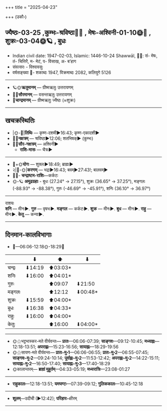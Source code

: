 +++
title = "2025-04-23"

+++
(उकौ॰)
## ज्यैष्ठः-03-25  ,कुम्भः-श्रविष्ठा🌛🌌  ,  मेषः-अश्विनी-01-10🌞🌌  ,  शुक्रः-03-04🌞🪐  , बुधः
- Indian civil date: 1947-02-03, Islamic: 1446-10-24 Shawwāl, 🌌🌞: सं- मेषः, तं- चित्तिरै, म- मेटं, प- विसाख, अ- ब’हाग
- संवत्सरः - विश्वावसुः
- वर्षसङ्ख्या 🌛- शकाब्दः 1947, विक्रमाब्दः 2082, कलियुगे 5126
___________________
- 🪐🌞**ऋतुमानम्** — ग्रीष्मऋतुः उत्तरायणम्
- 🌌🌞**सौरमानम्** — वसन्तऋतुः उत्तरायणम्
- 🌛**चान्द्रमानम्** — ग्रीष्मऋतुः ज्यैष्ठः (≈शुक्रः)
___________________


## खचक्रस्थितिः
- |🌞-🌛|**तिथिः** — कृष्ण-दशमी►16:43; कृष्ण-एकादशी►  
- 🌌🌛**नक्षत्रम्** — श्रविष्ठा►12:06; शतभिषक्► (कुम्भः)  
- 🌌🌞**सौर-नक्षत्रम्** — अश्विनी►  
  - **राशि-मासः** — चैत्रः► 
___________________
- 🌛+🌞**योगः** — शुक्लः►18:49; ब्राह्मः►  
- २|🌛-🌞|**करणम्** — भद्रा►16:43; बवम्►27:43!; बालवम्►  
- 🌌🌛- **चन्द्राष्टम-राशिः**—कर्कटः  
- 🌞-🪐 **अमूढग्रहाः** - बुधः (27.24° → 27.15°), शुक्रः (36.65° → 37.25°), मङ्गलः (-88.93° → -88.38°), गुरुः (-46.69° → -45.91°), शनिः (36.10° → 36.97°)
___________________
राशयः  
**शनि** — मीनः►. **गुरु** — वृषभः►. **मङ्गल** — कर्कटः►. **शुक्र** — मीनः►. **बुध** — मीनः►. **राहु** — मीनः►. **केतु** — कन्या►. 
___________________


## दिनमान-कालविभागाः
- 🌅—06:06-12:18🌞-18:29🌇  

|      |⬇     |⬆     |⬇     |
|------|-----|-----|------|
|चन्द्रः|⬇14:19 |⬆03:03*|     |
|शनिः   |⬇16:00 |⬆04:01*|     |
|गुरुः  |     |⬆09:07 |⬇21:50 |
|मङ्गलः |     |⬆12:12 |⬇00:48*|
|शुक्रः |⬇15:59 |⬆04:00*|     |
|बुधः   |⬇16:38 |⬆04:33*|     |
|राहुः  |⬇16:00 |⬆04:00*|     |
|केतुः  |     |⬆16:00 |⬇04:00*|
___________________
- 🌞⚝भट्टभास्कर-मते वीर्यवन्तः— **प्रातः**—06:06-07:39; **साङ्गवः**—09:12-10:45; **मध्याह्नः**—12:18-13:51; **अपराह्णः**—15:23-16:56; **सायाह्नः**—18:29-19:56  
- 🌞⚝सायण-मते वीर्यवन्तः— **प्रातः-मु॰1**—06:06-06:55; **प्रातः-मु॰2**—06:55-07:45; **साङ्गवः-मु॰2**—09:24-10:14; **पूर्वाह्णः-मु॰2**—11:53-12:42; **अपराह्णः-मु॰2**—14:22-15:11; **सायाह्नः-मु॰2**—16:50-17:40; **सायाह्नः-मु॰3**—17:40-18:29  
- 🌞कालान्तरम्— **ब्राह्मं मुहूर्तम्**—04:33-05:19; **मध्यरात्रिः**—23:08-01:27  
___________________
- **राहुकालः**—12:18-13:51; **यमघण्टः**—07:39-09:12; **गुलिककालः**—10:45-12:18  
___________________
- **शूलम्**—उदीची (►12:42); **परिहारः**–क्षीरम्  
___________________
